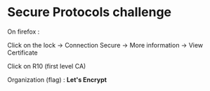 # Secure Protocols challenge

On firefox :

Click on the lock -> Connection Secure -> More information -> View Certificate

Click on R10 (first level CA)

Organization (flag) : **Let's Encrypt**